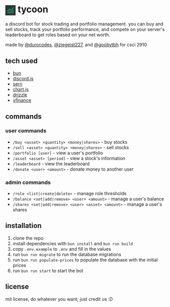 # <img src="logo.png" alt="tycoon" width="32" height="32" style="vertical-align: middle;"> tycoon

a discord bot for stock trading and portfolio management. you can buy and sell stocks, track your portfolio performance, and compete on your server's leaderboard to get roles based on your net worth.

made by [@durocodes](https://github.com/durocodes), [@ziegeist227](https://github.com/ziegeist227), and [@goobytbh](https://github.com/goobytbh) for csci 2910

## tech used

- [bun](https://bun.sh)
- [discord.js](https://discord.js.org)
- [sern](https://sern.dev)
- [chart.js](https://chartjs.org)
- [drizzle](https://orm.drizzle.team)
- [yfinance](https://yfinancerestapi.com/)

## commands

### user commands

- `/buy <asset> <quantity> <money|shares>` - buy stocks
- `/sell <asset> <quantity> <money|shares>` - sell stocks
- `/portfolio [user]` - view a user's portfolio
- `/asset <asset> [period]` - view a stock's information
- `/leaderboard` - view the leaderboard
- `/donate <user> <amount>` - donate money to another user

### admin commands

- `/role <list|create|delete>` - manage role thresholds
- `/balance <set|add|remove> <user> <amount>` - manage a user's balance
- `/shares <set|add|remove> <user> <asset> <amount>` - manage a user's shares

## installation

1. clone the repo
2. install dependencies with `bun install` and `bun run build`
3. copy `.env.example` to `.env` and fill in the values
4. run `bun run migrate` to run the database migrations
5. run `bun run populate-prices` to populate the database with the initial prices
6. run `bun run start` to start the bot

## license

mit license, do whatever you want; just credit us :D
